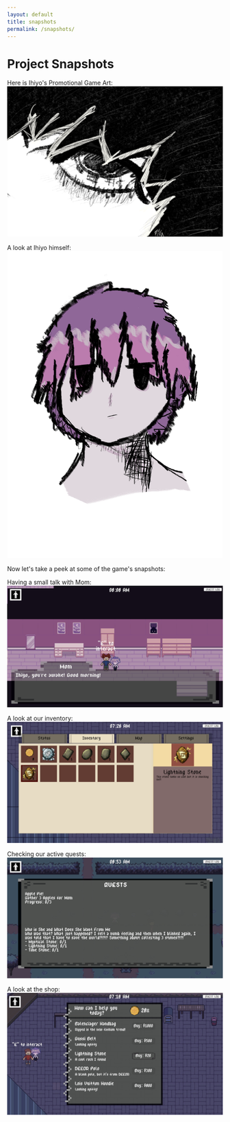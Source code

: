 ```yaml
---
layout: default
title: snapshots
permalink: /snapshots/
---
```


# Project Snapshots

Here is Ihiyo's Promotional Game Art:
![Nali's Grim Eye](Assets/Art/Ihiyo_Title.png)

A look at Ihiyo himself:
![Nali's Self Portrait](Assets/Art/Nali.png)

Now let's take a peek at some of the game's snapshots:

Having a small talk with Mom:
![A talk with Mom](Assets/files/MomDC.png)

A look at our inventory:
![Inventory full of items](Assets/files/Inven.png)

Checking our active quests:
![Quest Log](Assets/files/QuestLog.png)

A look at the shop:
![Shop Menu](Assets/files/ShopMenu.png)
